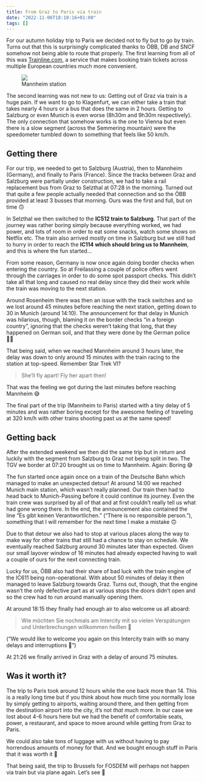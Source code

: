 ```yaml
---
title: From Graz to Paris via train
date: "2022-11-06T18:10:16+01:00"
tags: []
---
```


For our autumn holiday trip to Paris we decided not to fly but to go by train. Turns out that this is surprisingly complicated thanks to ÖBB, DB and SNCF somehow not being able to route that properly. The first learning from all of this was [Trainline.com](https://www.thetrainline.com/de), a service that makes booking train tickets across multiple European countries much more convenient.

<figure><img src="/media/2022/mannheim-station.jpeg"><figcaption>Mannheim station</figcaption></figure>

The second learning was not new to us: Getting out of Graz via train is a huge pain. If we want to go to Klagenfurt, we can either take a train that takes nearly 4 hours or a bus that does the same in 2 hours. Getting to Salzburg or even Munich is even worse (8h30m and 9h30m respectively). The only connection that somehow works is the one to Vienna but even there is a slow segment (across the Semmering mountain) were the speedometer tumbled down to something that feels like 50 km/h.

## Getting there

For our trip, we needed to get to Salzburg (Austria), then to Mannheim (Germany), and finally to Paris (France). Since the tracks between Graz and Salzburg were partially under construction, we had to take a rail replacement bus from Graz to Selzthal at 07:28 in the morning. Turned out that quite a few people actually needed that connection and so the ÖBB provided at least 3 busses that morning. Ours was the first and full, but on time 🙃

In Selzthal we then switched to the **IC512 train to Salzburg**. That part of the journey was rather boring simply because everything worked, we had power, and lots of room in order to eat some snacks, watch some shows on Netflix etc. The train also arrived mostly on time in Salzburg but we still had to hurry in order to reach the **IC114 which should bring us to Mannheim**, and this is where the fun started…

From some reason, Germany is now once again doing border checks when entering the country. So at Freilassing a couple of police offers went through the carriages in order to do some spot passport checks. This didn’t take all that long and caused no real delay since they did their work while the train was moving to the next station.

Around Rosenheim there was then an issue with the track switches and so we lost around 45 minutes before reaching the next station, getting down to 30 in Munich (around 14:10). The announcement for that delay in Munich was hilarious, though, blaming it on the border checks “in a foreign country”, ignoring that the checks weren’t taking that long, that they happened on German soil, and that they were done by the German police 🤦‍♂️

That being said, when we reached Mannheim around 3 hours later, the delay was down to only around 15 minutes with the train racing to the station at top-speed. Remember Star Trek VI?

> She’ll fly apart!
> Fly her apart then!

That was the feeling we got during the last minutes before reaching Mannheim 😅

The final part of the trip (Mannheim to Paris) started with a tiny delay of 5 minutes and was rather boring except for the awesome feeling of traveling at 320 km/h with other trains shooting past us at the same speed!

## Getting back

After the extended weekend we then did the same trip but in return and luckily with the segment from Salzburg to Graz not being split in two. The TGV we border at 07:20 brought us on time to Mannheim. Again: Boring 😅

The fun started once again once on a train of the Deutsche Bahn which managed to make an unexpected detour! At around 14:00 we reached Munich main station, which wasn’t really planned. Our train then had to head back to Munich-Passing before it could continue its journey. Even the train crew was surprised by all of that and at first couldn’t really tell us what had gone wrong there. In the end, the announcement also contained the line “Es gibt keinen Verantwortlichen.” (“There is no responsible person.”), something that I will remember for the next time I make a mistake 🙃

Due to that detour we also had to stop at various places along the way to make way for other trains that still had a chance to stay on schedule. We eventually reached Salzburg around 30 minutes later than expected. Given our small layover window of 16 minutes had already expected having to wait a couple of ours for the next connecting train.

Lucky for us, ÖBB also had their share of bad luck with the train engine of the IC611 being non-operational. With about 50 minutes of delay it then managed to leave Salzburg towards Graz. Turns out, though, that the engine wasn’t the only defective part as at various stops the doors didn’t open and so the crew had to run around manually opening them.

At around 18:15 they finally had enough air to also welcome us all aboard: 

> Wie möchten Sie nochmals am Intercity mit so vielen Verspätungen und Unterbrechungen willkommen heißen 🙂

(“We would like to welcome you again on this Intercity train with so many delays and interruptions 🙂”)

At 21:26 we finally arrived in Graz with a delay of around 75 minutes.

## Was it worth it?

The trip to Paris took around 12 hours while the one back more than 14. This is a really long time but if you think about how much time you normally lose by simply getting to airports, waiting around there, and then getting from the destination airport into the city, it’s not *that* much more. In our case we lost about 4-6 hours here but we had the benefit of comfortable seats, power, a restaurant, and space to move around while getting from Graz to Paris.

We could also take tons of luggage with us without having to pay horrendous amounts of money for that. And we bought enough stuff in Paris that it was worth it 🤪

That being said, the trip to Brussels for FOSDEM will perhaps not happen via train but via plane again. Let’s see 🙂
